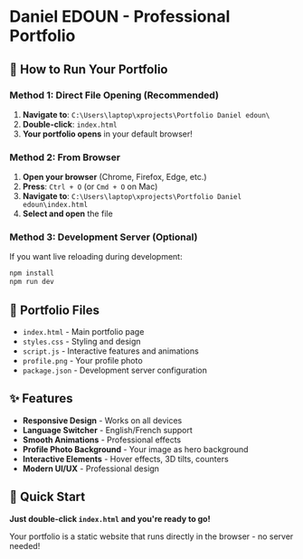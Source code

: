 # Daniel EDOUN - Professional Portfolio

## 🚀 How to Run Your Portfolio

### Method 1: Direct File Opening (Recommended)
1. **Navigate to**: `C:\Users\laptop\xprojects\Portfolio Daniel edoun\`
2. **Double-click**: `index.html`
3. **Your portfolio opens** in your default browser!

### Method 2: From Browser
1. **Open your browser** (Chrome, Firefox, Edge, etc.)
2. **Press**: `Ctrl + O` (or `Cmd + O` on Mac)
3. **Navigate to**: `C:\Users\laptop\xprojects\Portfolio Daniel edoun\index.html`
4. **Select and open** the file

### Method 3: Development Server (Optional)
If you want live reloading during development:
```bash
npm install
npm run dev
```

## 📁 Portfolio Files
- `index.html` - Main portfolio page
- `styles.css` - Styling and design
- `script.js` - Interactive features and animations
- `profile.png` - Your profile photo
- `package.json` - Development server configuration

## ✨ Features
- **Responsive Design** - Works on all devices
- **Language Switcher** - English/French support
- **Smooth Animations** - Professional effects
- **Profile Photo Background** - Your image as hero background
- **Interactive Elements** - Hover effects, 3D tilts, counters
- **Modern UI/UX** - Professional design

## 🎯 Quick Start
**Just double-click `index.html` and you're ready to go!**

Your portfolio is a static website that runs directly in the browser - no server needed!
